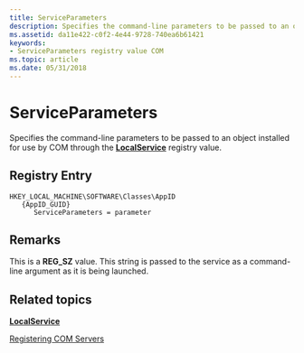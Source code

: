 ```yaml
---
title: ServiceParameters
description: Specifies the command-line parameters to be passed to an object installed for use by COM through the LocalService registry value.
ms.assetid: da11e422-c0f2-4e44-9728-740ea6b61421
keywords:
- ServiceParameters registry value COM
ms.topic: article
ms.date: 05/31/2018
---
```


# ServiceParameters

Specifies the command-line parameters to be passed to an object installed for use by COM through the [**LocalService**](localservice.md) registry value.

## Registry Entry

```
HKEY_LOCAL_MACHINE\SOFTWARE\Classes\AppID
   {AppID_GUID}
      ServiceParameters = parameter
```

## Remarks

This is a **REG\_SZ** value. This string is passed to the service as a command-line argument as it is being launched.

## Related topics

<dl> <dt>

[**LocalService**](localservice.md)
</dt> <dt>

[Registering COM Servers](registering-com-servers.md)
</dt> </dl>

 

 




